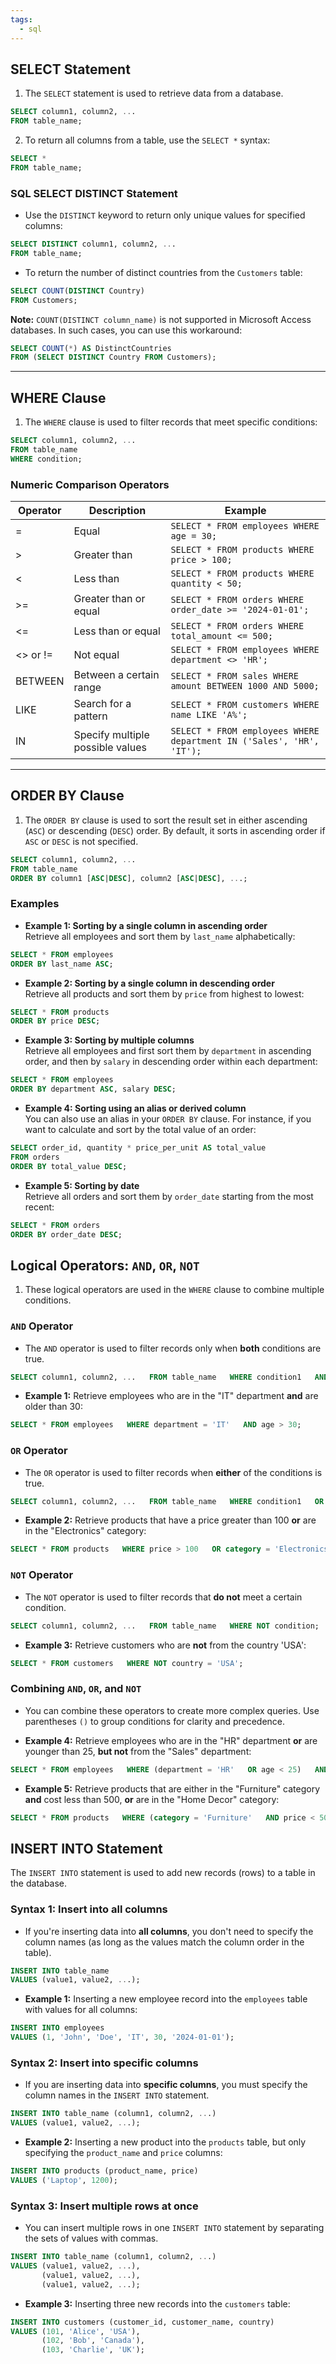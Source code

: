 ```yaml
---
tags:
  - sql
---
```

## SELECT Statement

1. The `SELECT` statement is used to retrieve data from a database.

```sql
SELECT column1, column2, ...  
FROM table_name;
```

2. To return all columns from a table, use the `SELECT *` syntax:

```sql
SELECT *  
FROM table_name;
```

### SQL SELECT DISTINCT Statement

- Use the `DISTINCT` keyword to return only unique values for specified columns:

```sql
SELECT DISTINCT column1, column2, ...  
FROM table_name;
```

- To return the number of distinct countries from the `Customers` table:

```sql
SELECT COUNT(DISTINCT Country)  
FROM Customers;
```

**Note:** `COUNT(DISTINCT column_name)` is not supported in Microsoft Access databases. In such cases, you can use this workaround:

```sql
SELECT COUNT(*) AS DistinctCountries  
FROM (SELECT DISTINCT Country FROM Customers);
```

---

## WHERE Clause

1. The `WHERE` clause is used to filter records that meet specific conditions:

```sql
SELECT column1, column2, ...  
FROM table_name  
WHERE condition;
```

### Numeric Comparison Operators

| **Operator** | **Description**                   | **Example**                                                          |
| ------------ | --------------------------------- | -------------------------------------------------------------------- |
| =            | Equal                             | `SELECT * FROM employees WHERE age = 30;`                            |
| >            | Greater than                      | `SELECT * FROM products WHERE price > 100;`                          |
| <            | Less than                         | `SELECT * FROM products WHERE quantity < 50;`                        |
| >=           | Greater than or equal             | `SELECT * FROM orders WHERE order_date >= '2024-01-01';`             |
| <=           | Less than or equal                | `SELECT * FROM orders WHERE total_amount <= 500;`                    |
| <> or !=     | Not equal                         | `SELECT * FROM employees WHERE department <> 'HR';`                  |
| BETWEEN      | Between a certain range           | `SELECT * FROM sales WHERE amount BETWEEN 1000 AND 5000;`            |
| LIKE         | Search for a pattern              | `SELECT * FROM customers WHERE name LIKE 'A%';`                      |
| IN           | Specify multiple possible values  | `SELECT * FROM employees WHERE department IN ('Sales', 'HR', 'IT');` |

---

## ORDER BY Clause

1. The `ORDER BY` clause is used to sort the result set in either ascending (`ASC`) or descending (`DESC`) order. By default, it sorts in ascending order if `ASC` or `DESC` is not specified.

```sql
SELECT column1, column2, ...  
FROM table_name  
ORDER BY column1 [ASC|DESC], column2 [ASC|DESC], ...;
```

### Examples

- **Example 1: Sorting by a single column in ascending order**  
  Retrieve all employees and sort them by `last_name` alphabetically:

```sql
SELECT * FROM employees  
ORDER BY last_name ASC;
```

- **Example 2: Sorting by a single column in descending order**  
  Retrieve all products and sort them by `price` from highest to lowest:

```sql
SELECT * FROM products  
ORDER BY price DESC;
```

- **Example 3: Sorting by multiple columns**  
  Retrieve all employees and first sort them by `department` in ascending order, and then by `salary` in descending order within each department:

```sql
SELECT * FROM employees  
ORDER BY department ASC, salary DESC;
```

- **Example 4: Sorting using an alias or derived column**  
  You can also use an alias in your `ORDER BY` clause. For instance, if you want to calculate and sort by the total value of an order:

```sql
SELECT order_id, quantity * price_per_unit AS total_value  
FROM orders  
ORDER BY total_value DESC;
```

- **Example 5: Sorting by date**  
  Retrieve all orders and sort them by `order_date` starting from the most recent:

```sql
SELECT * FROM orders  
ORDER BY order_date DESC;
```



## Logical Operators: `AND`, `OR`, `NOT`

1. These logical operators are used in the `WHERE` clause to combine multiple conditions.

### `AND` Operator

- The `AND` operator is used to filter records only when **both** conditions are true.
```sql
SELECT column1, column2, ...   FROM table_name   WHERE condition1   AND condition2;`
```

- **Example 1:** Retrieve employees who are in the "IT" department **and** are older than 30:

```sql
SELECT * FROM employees   WHERE department = 'IT'   AND age > 30;
```
### `OR` Operator

- The `OR` operator is used to filter records when **either** of the conditions is true.

```sql
SELECT column1, column2, ...   FROM table_name   WHERE condition1   OR condition2;
```

- **Example 2:** Retrieve products that have a price greater than 100 **or** are in the "Electronics" category:

```sql
SELECT * FROM products   WHERE price > 100   OR category = 'Electronics';
```

### `NOT` Operator

- The `NOT` operator is used to filter records that **do not** meet a certain condition.

```sql
SELECT column1, column2, ...   FROM table_name   WHERE NOT condition;
```

- **Example 3:** Retrieve customers who are **not** from the country 'USA':

```sql
SELECT * FROM customers   WHERE NOT country = 'USA';
```

### Combining `AND`, `OR`, and `NOT`

- You can combine these operators to create more complex queries. Use parentheses `()` to group conditions for clarity and precedence.

- **Example 4:** Retrieve employees who are in the "HR" department **or** are younger than 25, **but not** from the "Sales" department:

```sql
SELECT * FROM employees   WHERE (department = 'HR'   OR age < 25)   AND NOT department = 'Sales';
```

- **Example 5:** Retrieve products that are either in the "Furniture" category **and** cost less than 500, **or** are in the "Home Decor" category:

```sql
SELECT * FROM products   WHERE (category = 'Furniture'   AND price < 500)   OR category = 'Home Decor';
```


## INSERT INTO Statement

The `INSERT INTO` statement is used to add new records (rows) to a table in the database.

### Syntax 1: Insert into all columns
- If you're inserting data into **all columns**, you don't need to specify the column names (as long as the values match the column order in the table).

```sql
INSERT INTO table_name  
VALUES (value1, value2, ...);
```

- **Example 1:** Inserting a new employee record into the `employees` table with values for all columns:

```sql
INSERT INTO employees  
VALUES (1, 'John', 'Doe', 'IT', 30, '2024-01-01');
```

### Syntax 2: Insert into specific columns
- If you are inserting data into **specific columns**, you must specify the column names in the `INSERT INTO` statement.

```sql
INSERT INTO table_name (column1, column2, ...)  
VALUES (value1, value2, ...);
```

- **Example 2:** Inserting a new product into the `products` table, but only specifying the `product_name` and `price` columns:

```sql
INSERT INTO products (product_name, price)  
VALUES ('Laptop', 1200);
```

### Syntax 3: Insert multiple rows at once
- You can insert multiple rows in one `INSERT INTO` statement by separating the sets of values with commas.

```sql
INSERT INTO table_name (column1, column2, ...)  
VALUES (value1, value2, ...),  
       (value1, value2, ...),  
       (value1, value2, ...);
```

- **Example 3:** Inserting three new records into the `customers` table:

```sql
INSERT INTO customers (customer_id, customer_name, country)  
VALUES (101, 'Alice', 'USA'),  
       (102, 'Bob', 'Canada'),  
       (103, 'Charlie', 'UK');
```
